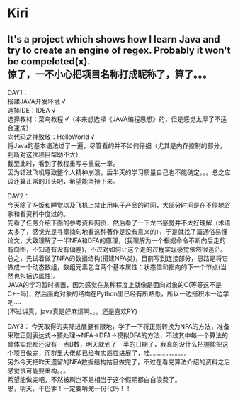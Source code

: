 # Kiri
It's a project which shows how I learn Java and try to create an engine of regex. Probably it won't be compeleted(x).  
惊了，一不小心把项目名称打成昵称了，算了。。。  
----------------------------------------------------------------------------------  
DAY1：  
搭建JAVA开发环境 √  
选择IDE：IDEA  √  
选择教材：菜鸟教程  √（本来想选择《JAVA编程思想》的，但是感觉太厚了不适合速成）  
向代码之神致敬：HelloWorld  √  
将Java的基本语法过了一遍，尽管看的并不如何仔细（尤其是内存控制的部分，判断对这次项目帮助不大）  
截至此时，看到了教程重写与重载一章。  
因为错过飞机导致整个人精神崩溃，后半天的学习质量自己也不能确定。。。总之应该还算正常的开头吧，希望能坚持下来。   
  
  
DAY2：  
今天除了吃饭和睡觉以及飞机上禁止用电子产品的时间，大部分时间是在不停地谷歌和看资料中度过的。  
先看了任务介绍下面的参考资料网页，然后看了一下龙书感觉并不太好理解（术语太多了，感觉光是寻章摘句地看这种著作是没有意义的），于是就找了篇通俗易懂论文，大致理解了一半NFA和DFA的原理，(我理解为一个根据命令不断向后走的有向图，不知道有没有偏差)，不过对如何让这个走的过程实现感觉依然很迷茫。  
总之，先试着做了NFA的数据结构(搭建NFA类)，目前写到连接部分，思路是将它做成一个动态数组，数组元素包含两个基本属性：状态值和指向的下一个节点(当然也包括边属性)。  
JAVA的学习暂时搁置，因为感觉在某种程度上就像是面向对象的C(等等这不是C++吗)，然后面向对象的结构在Python里已经有所熟悉，所以一边搭积木一边学吧~~  
(不过讲真，java真是好麻烦啊。。。还是喜欢PY)  
  

DAY3：
今天取得的实际进展挺有限地，学了一下将正则转换为NFA的方法，准备采取正则表达式→预处理→NFA→DFA→模拟DFA的方法，不过其中每一个算法的具体实现都还没有一点B数，明天就到了一半的日期了，我真的没什么把握能把这个项目做完，而群里大佬却已经有实质性进展了，哇。。。。。。。。。。。。  
另外今天把昨天遗留的NFA数据结构姑且做完了，不过在看完算法介绍的资料之后感觉很可能要重构。。。  
希望能做完吧，不然被刷岂不是相当于这个假期都白白浪费了。  
恩，明天，干巴爹！一定要啃完一份代码！！